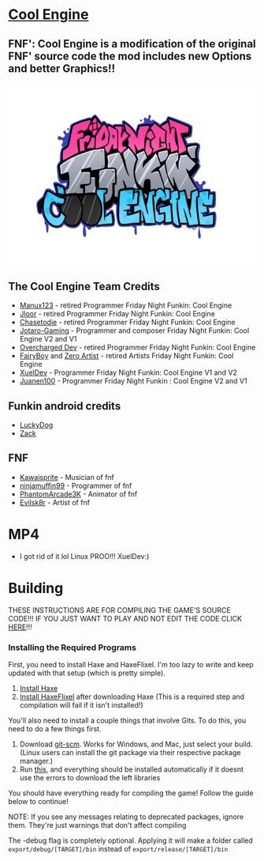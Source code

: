 # [Cool Engine](https://github.com/Manux123/FNF-Cool-Engine)

**FNF': Cool Engine is a modification of the original FNF' source code the mod includes new Options and better Graphics!!**
----------------------------------------------

![](/art/cool-logo.png)
----------------------------------------------

## The Cool Engine Team Credits
- [Manux123](https://twitter.com/ActionsAnimati1) - retired Programmer Friday Night Funkin: Cool Engine
- [Jloor](https://twitter.com/GamerJloor) - retired Programmer Friday Night Funkin: Cool Engine
- [Chasetodie](https://twitter.com/Chasetodie10) - retired Programmer Friday Night Funkin: Cool Engine
- [Jotaro-Gaming](https://youtube.com/c/JotaroGamingg) - Programmer and composer Friday Night Funkin: Cool Engine V2 and V1
- [Overcharged Dev](https://www.youtube.com/channel/UCkcscIIXyUsfj2DsnNDWQbg/) - retired Programmer Friday Night Funkin: Cool Engine
- [FairyBoy](https://twitter.com/JulianSamwise?s=09) and [Zero Artist](https://twitter.com/zero_artist02) - retired Artists Friday Night Funkin: Cool Engine
- [XuelDev](https://www.instagram.com/xueldev/) - Programmer Friday Night Funkin: Cool Engine V1 and V2
- [Juanen100](https://twitter.com/Juanen1001) - Programmer Friday Night Funkin : Cool Engine V2 and V1

## Funkin android credits
- [LuckyDog](https://github.com/luckydog7)
- [Zack](https://github.com/zacksgamerz)

## FNF
- [Kawaisprite](https://twitter.com/kawaisprite) - Musician of fnf
- [ninjamuffin99](https://twitter.com/ninja_muffin99) - Programmer of fnf
- [PhantomArcade3K](https://twitter.com/phantomarcade3k) - Animator of fnf
- [Evilsk8r](https://twitter.com/evilsk8r)  - Artist of fnf

# MP4
- I got rid of it lol Linux PROO!!! XuelDev:)

# Building
THESE INSTRUCTIONS ARE FOR COMPILING THE GAME'S SOURCE CODE!!!
IF YOU JUST WANT TO PLAY AND NOT EDIT THE CODE CLICK [HERE](https://gamebanana.com/mods/326036)!!!

### Installing the Required Programs

First, you need to install Haxe and HaxeFlixel. I'm too lazy to write and keep updated with that setup (which is pretty simple). 
1. [Install Haxe](https://haxe.org/download/)
2. [Install HaxeFlixel](https://haxeflixel.com/documentation/install-haxeflixel/) after downloading Haxe (This is a required step and compilation will fail if it isn't installed!)

You'll also need to install a couple things that involve Gits. To do this, you need to do a few things first.
1. Download [git-scm](https://git-scm.com/downloads). Works for Windows, and Mac, just select your build. (Linux users can install the git package via their respective package manager.)
2. Run [this](https://github.com/Manux123/FNF-Cool-Engine/blob/master/Installation_of_the_Haxe_and_APIStuff_libraries.bat), and everything should be installed automatically
if it doesnt use the errors to download the left libraries

You should have everything ready for compiling the game! Follow the guide below to continue!

NOTE: If you see any messages relating to deprecated packages, ignore them. They're just warnings that don't affect compiling

The -debug flag is completely optional.
Applying it will make a folder called `export/debug/[TARGET]/bin` instead of `export/release/[TARGET]/bin`
